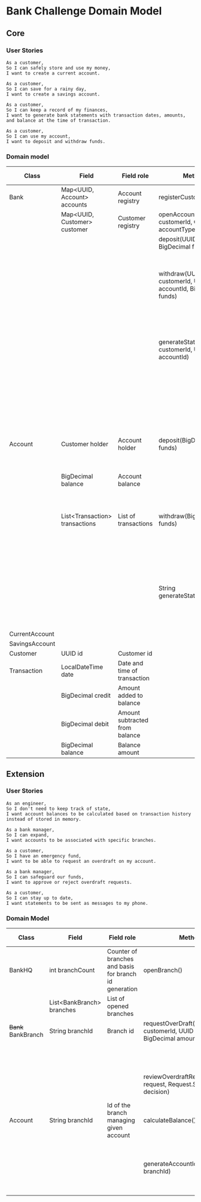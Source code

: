 # Bank Challenge Domain Model

## Core

### User Stories

```
As a customer,
So I can safely store and use my money,
I want to create a current account.
```
```
As a customer,
So I can save for a rainy day,
I want to create a savings account.
```
```
As a customer,
So I can keep a record of my finances,
I want to generate bank statements with transaction dates, amounts, and balance at the time of transaction.
```
```
As a customer,
So I can use my account,
I want to deposit and withdraw funds.
```

### Domain model

| Class          | Field                           | Field role                     | Method                                                      | Method Scenario                                              | Method Outcome                              |
| -------------- | ------------------------------- | ------------------------------ | ----------------------------------------------------------- | ------------------------------------------------------------ | ------------------------------------------- |
| Bank           | Map<UUID, Account> accounts     | Account registry               | registerCustomer()                                          | Registers new customer                                       | Customer id                                 |
|                | Map<UUID, Customer> customer    | Customer registry              | openAccount(UUID customerId, Class<T> accountType)          | Open account for a given customer                            | Account id                                  |
|                |                                 |                                | deposit(UUID accountId, BigDecimal funds)                   | If deposit is successful                                     | Return true                                 |
|                |                                 |                                |                                                             | If deposit is unsuccessful                                   | Return false                                |
|                |                                 |                                | withdraw(UUID customerId, UUID accountId, BigDecimal funds) | If withdrawal is successful                                  | Return true                                 |
|                |                                 |                                |                                                             | If withdrawal is unsuccessful                                | Return false                                |
|                |                                 |                                | generateStatement(UUID customerId, UUID accountId)          | If authentication successful and transactions list not empty | Return bank statement                       |
|                |                                 |                                |                                                             | If authentication unsuccessful or transactions list empty    | Return empty String                         |
| Account        | Customer holder                 | Account holder                 | deposit(BigDecimal funds)                                   | If funds amount correct                                      | Add funds to balance and return true        |
|                | BigDecimal balance              | Account balance                |                                                             | If funds amount incorrect                                    | Return false                                |
|                | List\<Transaction> transactions | List of transactions           | withdraw(BigDecimal funds)                                  | If funds amount correct and <= balance                       | Subtract funds from balance and return true |
|                |                                 |                                |                                                             | If funds amount incorrect or > balance                       | Return false                                |
|                |                                 |                                | String generateStatement()                                  | If transactions list not empty                               | Return bank statement                       |
|                |                                 |                                |                                                             | If transactions list empty                                   | Return empty String                         |
| CurrentAccount |                                 |                                |                                                             |                                                              |                                             |
| SavingsAccount |                                 |                                |                                                             |                                                              |                                             |
| Customer       | UUID id                         | Customer id                    |                                                             |                                                              |                                             |
| Transaction    | LocalDateTime date              | Date and time of transaction   |                                                             |                                                              |                                             |
|                | BigDecimal credit               | Amount added to balance        |                                                             |                                                              |                                             |
|                | BigDecimal debit                | Amount subtracted from balance |                                                             |                                                              |                                             |
|                | BigDecimal balance              | Balance amount                 |                                                             |                                                              |                                             |

## Extension

### User Stories

```
As an engineer,
So I don't need to keep track of state,
I want account balances to be calculated based on transaction history instead of stored in memory.
```
```
As a bank manager,
So I can expand,
I want accounts to be associated with specific branches.
```
```
As a customer,
So I have an emergency fund,
I want to be able to request an overdraft on my account.
```
```
As a bank manager,
So I can safeguard our funds,
I want to approve or reject overdraft requests.
```
```
As a customer,
So I can stay up to date,
I want statements to be sent as messages to my phone.
```

### Domain Model

| Class               | Field                      | Field role                                             | Method                                                       | Method Scenario                                              | Method Outcome        |
| ------------------- | -------------------------- | ------------------------------------------------------ | ------------------------------------------------------------ | ------------------------------------------------------------ | --------------------- |
| BankHQ              | int branchCount            | Counter of branches and basis for branch id generation | openBranch()                                                 | Creates new branch and adds it to list                       | Return created branch |
|                     | List\<BankBranch> branches | List of opened branches                                |                                                              |                                                              |                       |
| ~~Bank~~ BankBranch | String branchId            | Branch id                                              | requestOverDraft(UUID customerId, UUID accountId, BigDecimal amount) | If authentication successful                                 | Returns request       |
|                     |                            |                                                        |                                                              | If authentication unsuccessful                               | Returns null          |
|                     |                            |                                                        | reviewOverdraftRequest(Request request, Request.Status decision) | Overdraft request review procedure                           | void                  |
| Account             | String branchId            | Id of the branch managing given account                | calculateBalance()                                           | Calculate balance based of transactions list (history)       | Return balance amount |
|                     |                            |                                                        | generateAccountId(String branchId)                           | Create account id with branch id in which it was opened as its last digits | Return account id     |
